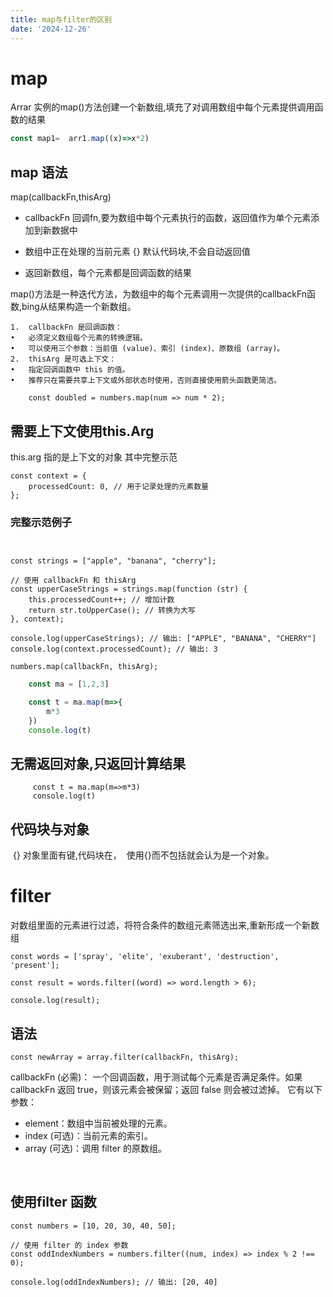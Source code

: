 ```yaml
---
title: map与filter的区别
date: '2024-12-26'
---
```


# map 
Arrar 实例的map()方法创建一个新数组,填充了对调用数组中每个元素提供调用函数的结果
```javascript
const map1=  arr1.map((x)=>x*2)
```
## map 语法
map(callbackFn,thisArg)
- callbackFn 回调fn,要为数组中每个元素执行的函数，返回值作为单个元素添加到新数据中

- 数组中正在处理的当前元素
{} 默认代码块,不会自动返回值
- 返回新数组，每个元素都是回调函数的结果

map()方法是一种迭代方法，为数组中的每个元素调用一次提供的callbackFn函数,bing从结果构造一个新数组。

	1.	callbackFn 是回调函数：
	•	必须定义数组每个元素的转换逻辑。
	•	可以使用三个参数：当前值 (value)、索引 (index)、原数组 (array)。
	2.	thisArg 是可选上下文：
	•	指定回调函数中 this 的值。
	•	推荐只在需要共享上下文或外部状态时使用，否则直接使用箭头函数更简洁。

```
    const doubled = numbers.map(num => num * 2);
```
## 需要上下文使用this.Arg 
this.arg 指的是上下文的对象
其中完整示范

```
const context = {
    processedCount: 0, // 用于记录处理的元素数量
};
```

### 完整示范例子

```


const strings = ["apple", "banana", "cherry"];

// 使用 callbackFn 和 thisArg
const upperCaseStrings = strings.map(function (str) {
    this.processedCount++; // 增加计数
    return str.toUpperCase(); // 转换为大写
}, context);

console.log(upperCaseStrings); // 输出: ["APPLE", "BANANA", "CHERRY"]
console.log(context.processedCount); // 输出: 3
```



```
numbers.map(callbackFn, thisArg);

```
```javascript 
    const ma = [1,2,3]

    const t = ma.map(m=>{
        m*3
    })
    console.log(t)
```
## 无需返回对象,只返回计算结果
```
     const t = ma.map(m=>m*3)
     console.log(t)
```
## 代码块与对象
​     {} 对象里面有键,代码块在，
​     使用{}而不包括就会认为是一个对象。

# filter

对数组里面的元素进行过滤，将符合条件的数组元素筛选出来,重新形成一个新数组
```
const words = ['spray', 'elite', 'exuberant', 'destruction', 'present'];

const result = words.filter((word) => word.length > 6);

console.log(result);
```
## 语法

```
const newArray = array.filter(callbackFn, thisArg);

```
callbackFn (必需)：
一个回调函数，用于测试每个元素是否满足条件。如果 callbackFn 返回 true，则该元素会被保留；返回 false 则会被过滤掉。
它有以下参数：



- element：数组中当前被处理的元素。
- index (可选)：当前元素的索引。
- array (可选)：调用 filter 的原数组。

​	

## 使用filter 函数
```
const numbers = [10, 20, 30, 40, 50];

// 使用 filter 的 index 参数
const oddIndexNumbers = numbers.filter((num, index) => index % 2 !== 0);

console.log(oddIndexNumbers); // 输出: [20, 40]
```

